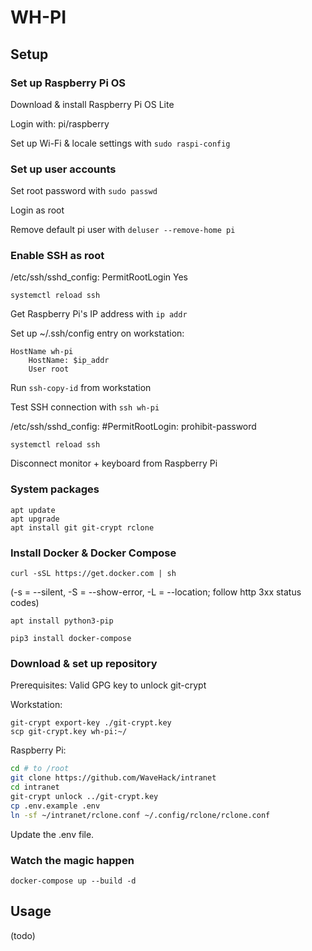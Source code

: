# WH-PI

## Setup

### Set up Raspberry Pi OS

Download & install Raspberry Pi OS Lite

Login with: pi/raspberry

Set up Wi-Fi & locale settings with  `sudo raspi-config`

### Set up user accounts

Set root password with `sudo passwd`

Login as root

Remove default pi user with `deluser --remove-home pi`

### Enable SSH as root

/etc/ssh/sshd_config: PermitRootLogin Yes

`systemctl reload ssh`

Get Raspberry Pi's IP address with `ip addr`

Set up ~/.ssh/config entry on workstation:

```
HostName wh-pi
    HostName: $ip_addr
    User root
```

Run `ssh-copy-id` from workstation

Test SSH connection with `ssh wh-pi`

/etc/ssh/sshd_config: #PermitRootLogin: prohibit-password

`systemctl reload ssh`

Disconnect monitor + keyboard from Raspberry Pi

### System packages

```
apt update
apt upgrade
apt install git git-crypt rclone
```

### Install Docker & Docker Compose

`curl -sSL https://get.docker.com | sh`

(-s = --silent, -S = --show-error, -L = --location; follow http 3xx status codes)

`apt install python3-pip`

`pip3 install docker-compose`

### Download & set up repository

Prerequisites: Valid GPG key to unlock git-crypt

Workstation:

```
git-crypt export-key ./git-crypt.key
scp git-crypt.key wh-pi:~/
```

Raspberry Pi:

```bash
cd # to /root
git clone https://github.com/WaveHack/intranet
cd intranet
git-crypt unlock ../git-crypt.key
cp .env.example .env
ln -sf ~/intranet/rclone.conf ~/.config/rclone/rclone.conf
```

Update the .env file.

### Watch the magic happen

`docker-compose up --build -d`

## Usage

(todo)

